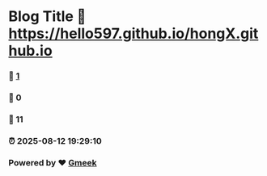 # Blog Title :link: https://hello597.github.io/hongX.github.io 
### :page_facing_up: [1](https://hello597.github.io/hongX.github.io/tag.html) 
### :speech_balloon: 0 
### :hibiscus: 11 
### :alarm_clock: 2025-08-12 19:29:10 
### Powered by :heart: [Gmeek](https://github.com/Meekdai/Gmeek)
